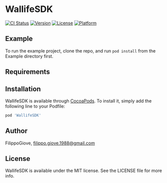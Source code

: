 # WallifeSDK

[![CI Status](https://img.shields.io/travis/FilippoGiove/WallifeSDK.svg?style=flat)](https://travis-ci.org/FilippoGiove/WallifeSDK)
[![Version](https://img.shields.io/cocoapods/v/WallifeSDK.svg?style=flat)](https://cocoapods.org/pods/WallifeSDK)
[![License](https://img.shields.io/cocoapods/l/WallifeSDK.svg?style=flat)](https://cocoapods.org/pods/WallifeSDK)
[![Platform](https://img.shields.io/cocoapods/p/WallifeSDK.svg?style=flat)](https://cocoapods.org/pods/WallifeSDK)

## Example

To run the example project, clone the repo, and run `pod install` from the Example directory first.

## Requirements

## Installation

WallifeSDK is available through [CocoaPods](https://cocoapods.org). To install
it, simply add the following line to your Podfile:

```ruby
pod 'WallifeSDK'
```

## Author

FilippoGiove, filippo.giove.1988@gmail.com

## License

WallifeSDK is available under the MIT license. See the LICENSE file for more info.
